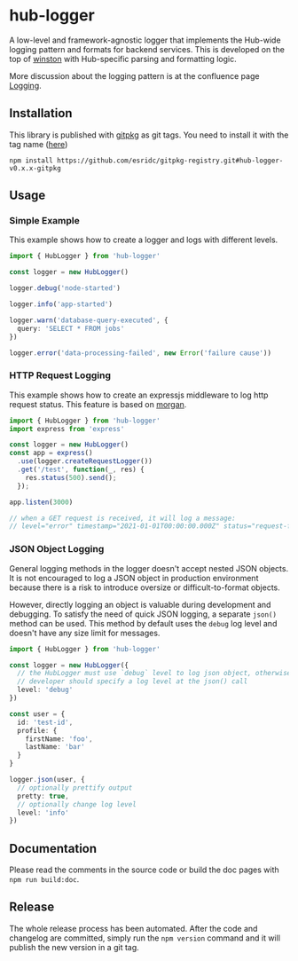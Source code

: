# hub-logger

A low-level and framework-agnostic logger that implements the Hub-wide logging pattern and formats for backend services. This is developed on the top of [winston](https://github.com/winstonjs/winston) with Hub-specific parsing and formatting logic.

More discussion about the logging pattern is at the confluence page [Logging](https://confluencewikidev.esri.com/display/Hub/Logging).

## Installation

This library is published with [gitpkg](https://github.com/ramasilveyra/gitpkg) as git tags. You need to install it with the tag name ([here](https://github.com/esridc/gitpkg-registry/tags))

```
npm install https://github.com/esridc/gitpkg-registry.git#hub-logger-v0.x.x-gitpkg
```

## Usage

### Simple Example

This example shows how to create a logger and logs with different levels.

``` typescript
import { HubLogger } from 'hub-logger'

const logger = new HubLogger()

logger.debug('node-started')

logger.info('app-started')

logger.warn('database-query-executed', {
  query: 'SELECT * FROM jobs'
})

logger.error('data-processing-failed', new Error('failure cause'))
```

### HTTP Request Logging

This example shows how to create an expressjs middleware to log http request status. This feature is based on [morgan](https://github.com/expressjs/morgan).

``` typescript
import { HubLogger } from 'hub-logger'
import express from 'express'

const logger = new HubLogger()
const app = express()
  .use(logger.createRequestLogger())
  .get('/test', function(_, res) {
    res.status(500).send();
  });

app.listen(3000)

// when a GET request is received, it will log a message:
// level="error" timestamp="2021-01-01T00:00:00.000Z" status="request-failed" method="GET" url="/test" statusCode=500 responseTime=0.75
```

### JSON Object Logging

General logging methods in the logger doesn't accept nested JSON objects. It is not encouraged to log a JSON object in production environment because there is a risk to introduce oversize or difficult-to-format objects. 

However, directly logging an object is valuable during development and debugging. To satisfy the need of quick JSON logging, a separate `json()` method can be used. This method by default uses the `debug` log level and doesn't have any size limit for messages.

``` typescript
import { HubLogger } from 'hub-logger'

const logger = new HubLogger({
  // the HubLogger must use `debug` level to log json object, otherwise, the
  // developer should specify a log level at the json() call
  level: 'debug'
})

const user = {
  id: 'test-id',
  profile: {
    firstName: 'foo',
    lastName: 'bar'
  }
}

logger.json(user, {
  // optionally prettify output
  pretty: true,
  // optionally change log level
  level: 'info'
})
```

## Documentation

Please read the comments in the source code or build the doc pages with `npm run build:doc`.

## Release

The whole release process has been automated. After the code and changelog are committed, simply run the `npm version` command and it will publish the new version in a git tag.
